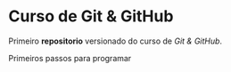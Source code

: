 # Curso de Git & GitHub
 Primeiro **repositorio** versionado do curso de *Git & GitHub*.

Primeiros passos para programar 
